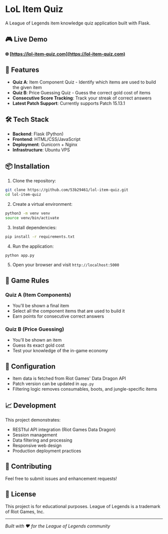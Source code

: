# LoL Item Quiz

A League of Legends item knowledge quiz application built with Flask.

## 🎮 Live Demo

**🌐 [https://lol-item-quiz.com](https://lol-item-quiz.com)**

## 🚀 Features

- **Quiz A**: Item Component Quiz - Identify which items are used to build the given item
- **Quiz B**: Price Guessing Quiz - Guess the correct gold cost of items
- **Consecutive Score Tracking**: Track your streak of correct answers
- **Latest Patch Support**: Currently supports Patch 15.13.1

## 🛠️ Tech Stack

- **Backend**: Flask (Python)
- **Frontend**: HTML/CSS/JavaScript
- **Deployment**: Gunicorn + Nginx
- **Infrastructure**: Ubuntu VPS

## 📦 Installation

1. Clone the repository:
```bash
git clone https://github.com/53b29461/lol-item-quiz.git
cd lol-item-quiz
```

2. Create a virtual environment:
```bash
python3 -m venv venv
source venv/bin/activate
```

3. Install dependencies:
```bash
pip install -r requirements.txt
```

4. Run the application:
```bash
python app.py
```

5. Open your browser and visit `http://localhost:5000`

## 🎯 Game Rules

### Quiz A (Item Components)
- You'll be shown a final item
- Select all the component items that are used to build it
- Earn points for consecutive correct answers

### Quiz B (Price Guessing)
- You'll be shown an item
- Guess its exact gold cost
- Test your knowledge of the in-game economy

## 🔧 Configuration

- Item data is fetched from Riot Games' Data Dragon API
- Patch version can be updated in `app.py`
- Filtering logic removes consumables, boots, and jungle-specific items

## 📈 Development

This project demonstrates:
- RESTful API integration (Riot Games Data Dragon)
- Session management
- Data filtering and processing
- Responsive web design
- Production deployment practices

## 🤝 Contributing

Feel free to submit issues and enhancement requests!

## 📄 License

This project is for educational purposes. League of Legends is a trademark of Riot Games, Inc.

---

*Built with ❤️ for the League of Legends community*
